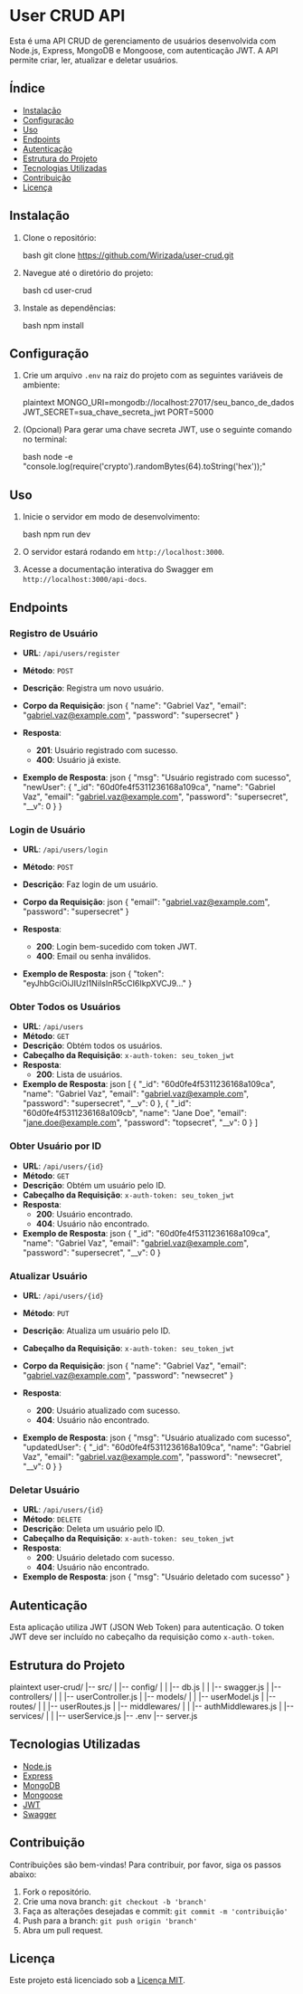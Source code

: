 # User CRUD API

Esta é uma API CRUD de gerenciamento de usuários desenvolvida com Node.js, Express, MongoDB e Mongoose, com autenticação JWT. A API permite criar, ler, atualizar e deletar usuários.

## Índice

- [Instalação](#instalação)
- [Configuração](#configuração)
- [Uso](#uso)
- [Endpoints](#endpoints)
- [Autenticação](#autenticação)
- [Estrutura do Projeto](#estrutura-do-projeto)
- [Tecnologias Utilizadas](#tecnologias-utilizadas)
- [Contribuição](#contribuição)
- [Licença](#licença)

## Instalação

1. Clone o repositório:

   bash
   git clone https://github.com/Wirizada/user-crud.git
   

2. Navegue até o diretório do projeto:

   bash
   cd user-crud
   

3. Instale as dependências:

   bash
   npm install
   

## Configuração

1. Crie um arquivo `.env` na raiz do projeto com as seguintes variáveis de ambiente:

   plaintext
   MONGO_URI=mongodb://localhost:27017/seu_banco_de_dados
   JWT_SECRET=sua_chave_secreta_jwt
   PORT=5000
   

2. (Opcional) Para gerar uma chave secreta JWT, use o seguinte comando no terminal:

   bash
   node -e "console.log(require('crypto').randomBytes(64).toString('hex'));"
   

## Uso

1. Inicie o servidor em modo de desenvolvimento:

   bash
   npm run dev
   

2. O servidor estará rodando em `http://localhost:3000`.

3. Acesse a documentação interativa do Swagger em `http://localhost:3000/api-docs`.

## Endpoints

### Registro de Usuário

- **URL**: `/api/users/register`
- **Método**: `POST`
- **Descrição**: Registra um novo usuário.
- **Corpo da Requisição**:
  json
  {
    "name": "Gabriel Vaz",
    "email": "gabriel.vaz@example.com",
    "password": "supersecret"
  }
  
- **Resposta**:
  - **201**: Usuário registrado com sucesso.
  - **400**: Usuário já existe.
- **Exemplo de Resposta**:
  json
  {
    "msg": "Usuário registrado com sucesso",
    "newUser": {
      "_id": "60d0fe4f5311236168a109ca",
      "name": "Gabriel Vaz",
      "email": "gabriel.vaz@example.com",
      "password": "supersecret",
      "__v": 0
    }
  }
  

### Login de Usuário

- **URL**: `/api/users/login`
- **Método**: `POST`
- **Descrição**: Faz login de um usuário.
- **Corpo da Requisição**:
  json
  {
    "email": "gabriel.vaz@example.com",
    "password": "supersecret"
  }
  
- **Resposta**:
  - **200**: Login bem-sucedido com token JWT.
  - **400**: Email ou senha inválidos.
- **Exemplo de Resposta**:
  json
  {
    "token": "eyJhbGciOiJIUzI1NiIsInR5cCI6IkpXVCJ9..."
  }
  

### Obter Todos os Usuários

- **URL**: `/api/users`
- **Método**: `GET`
- **Descrição**: Obtém todos os usuários.
- **Cabeçalho da Requisição**: `x-auth-token: seu_token_jwt`
- **Resposta**:
  - **200**: Lista de usuários.
- **Exemplo de Resposta**:
  json
  [
    {
      "_id": "60d0fe4f5311236168a109ca",
      "name": "Gabriel Vaz",
      "email": "gabriel.vaz@example.com",
      "password": "supersecret",
      "__v": 0
    },
    {
      "_id": "60d0fe4f5311236168a109cb",
      "name": "Jane Doe",
      "email": "jane.doe@example.com",
      "password": "topsecret",
      "__v": 0
    }
  ]
  

### Obter Usuário por ID

- **URL**: `/api/users/{id}`
- **Método**: `GET`
- **Descrição**: Obtém um usuário pelo ID.
- **Cabeçalho da Requisição**: `x-auth-token: seu_token_jwt`
- **Resposta**:
  - **200**: Usuário encontrado.
  - **404**: Usuário não encontrado.
- **Exemplo de Resposta**:
  json
  {
    "_id": "60d0fe4f5311236168a109ca",
    "name": "Gabriel Vaz",
    "email": "gabriel.vaz@example.com",
    "password": "supersecret",
    "__v": 0
  }
  

### Atualizar Usuário

- **URL**: `/api/users/{id}`
- **Método**: `PUT`
- **Descrição**: Atualiza um usuário pelo ID.
- **Cabeçalho da Requisição**: `x-auth-token: seu_token_jwt`
- **Corpo da Requisição**:
  json
  {
    "name": "Gabriel Vaz",
    "email": "gabriel.vaz@example.com",
    "password": "newsecret"
  }
  
- **Resposta**:
  - **200**: Usuário atualizado com sucesso.
  - **404**: Usuário não encontrado.
- **Exemplo de Resposta**:
  json
  {
    "msg": "Usuário atualizado com sucesso",
    "updatedUser": {
      "_id": "60d0fe4f5311236168a109ca",
      "name": "Gabriel Vaz",
      "email": "gabriel.vaz@example.com",
      "password": "newsecret",
      "__v": 0
    }
  }
  

### Deletar Usuário

- **URL**: `/api/users/{id}`
- **Método**: `DELETE`
- **Descrição**: Deleta um usuário pelo ID.
- **Cabeçalho da Requisição**: `x-auth-token: seu_token_jwt`
- **Resposta**:
  - **200**: Usuário deletado com sucesso.
  - **404**: Usuário não encontrado.
- **Exemplo de Resposta**:
  json
  {
    "msg": "Usuário deletado com sucesso"
  }
  

## Autenticação

Esta aplicação utiliza JWT (JSON Web Token) para autenticação. O token JWT deve ser incluído no cabeçalho da requisição como `x-auth-token`.

## Estrutura do Projeto

plaintext
user-crud/
|-- src/
|   |-- config/
|   |   |-- db.js
|   |   |-- swagger.js
|   |-- controllers/
|   |   |-- userController.js
|   |-- models/
|   |   |-- userModel.js
|   |-- routes/
|   |   |-- userRoutes.js
|   |-- middlewares/
|   |   |-- authMiddlewares.js
|   |-- services/
|   |   |-- userService.js
|-- .env
|-- server.js


## Tecnologias Utilizadas

- [Node.js](https://nodejs.org/)
- [Express](https://expressjs.com/)
- [MongoDB](https://www.mongodb.com/)
- [Mongoose](https://mongoosejs.com/)
- [JWT](https://jwt.io/)
- [Swagger](https://swagger.io/)

## Contribuição

Contribuições são bem-vindas! Para contribuir, por favor, siga os passos abaixo:

1. Fork o repositório.
2. Crie uma nova branch: `git checkout -b 'branch'`
3. Faça as alterações desejadas e commit: `git commit -m 'contribuição'`
4. Push para a branch: `git push origin 'branch'`
5. Abra um pull request.

## Licença

Este projeto está licenciado sob a [Licença MIT](https://opensource.org/licenses/MIT).
